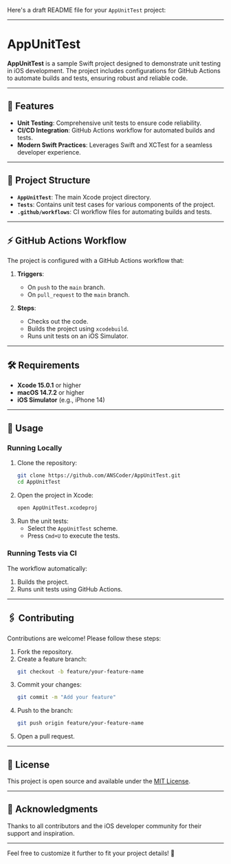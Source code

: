 Here's a draft README file for your `AppUnitTest` project:

---

# AppUnitTest

**AppUnitTest** is a sample Swift project designed to demonstrate unit testing in iOS development. The project includes configurations for GitHub Actions to automate builds and tests, ensuring robust and reliable code.

---

## 🚀 Features

- **Unit Testing**: Comprehensive unit tests to ensure code reliability.
- **CI/CD Integration**: GitHub Actions workflow for automated builds and tests.
- **Modern Swift Practices**: Leverages Swift and XCTest for a seamless developer experience.

---

## 📂 Project Structure

- **`AppUnitTest`**: The main Xcode project directory.
- **`Tests`**: Contains unit test cases for various components of the project.
- **`.github/workflows`**: CI workflow files for automating builds and tests.

---

## ⚡ GitHub Actions Workflow

The project is configured with a GitHub Actions workflow that:

1. **Triggers**:
   - On `push` to the `main` branch.
   - On `pull_request` to the `main` branch.

2. **Steps**:
   - Checks out the code.
   - Builds the project using `xcodebuild`.
   - Runs unit tests on an iOS Simulator.

---

## 🛠️ Requirements

- **Xcode 15.0.1** or higher
- **macOS 14.7.2** or higher
- **iOS Simulator** (e.g., iPhone 14)

---

## 📝 Usage

### Running Locally
1. Clone the repository:
   ```bash
   git clone https://github.com/ANSCoder/AppUnitTest.git
   cd AppUnitTest
   ```
2. Open the project in Xcode:
   ```bash
   open AppUnitTest.xcodeproj
   ```
3. Run the unit tests:
   - Select the `AppUnitTest` scheme.
   - Press `Cmd+U` to execute the tests.

### Running Tests via CI
The workflow automatically:
1. Builds the project.
2. Runs unit tests using GitHub Actions.

---

## 🖇️ Contributing

Contributions are welcome! Please follow these steps:

1. Fork the repository.
2. Create a feature branch:
   ```bash
   git checkout -b feature/your-feature-name
   ```
3. Commit your changes:
   ```bash
   git commit -m "Add your feature"
   ```
4. Push to the branch:
   ```bash
   git push origin feature/your-feature-name
   ```
5. Open a pull request.

---

## 📜 License

This project is open source and available under the [MIT License](LICENSE).

---

## 🤝 Acknowledgments

Thanks to all contributors and the iOS developer community for their support and inspiration.

---

Feel free to customize it further to fit your project details! 🚀

